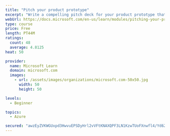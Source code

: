 ```yaml
---
title: "Pitch your product prototype"
excerpt: "Write a compelling pitch deck for your product prototype that will resonate with your audience and share the vision of your prototype."
webUrl: https://docs.microsoft.com/en-us/learn/modules/pitching-your-prototype/
type: course
price: Free
length: PT44M
ratings:
  count: 48
  average: 4.8125
heat: 50

provider:
  name: Microsoft Learn
  domain: microsoft.com
  images:
    - url: /assets/images/organizations/microsoft.com-50x50.jpg
      width: 50
      height: 50

levels:
  - Beginner

topics:
  - Azure

secured: "awzEyZVKWGUxpd3HwvuEPSDyHrl2vVFtKNAXQPF3LN1KzwTUoFXnwfl4/Yd6264VbudHO73DGQAWM5ll6DiP44C1F75XbkY3sOvlK6koRakLHeknty+OVwy3IX0RczIol4nPb6KRDZiiqK8cCPWlTBbuWpRI9Mo9Oe8QdhU9E00UHJMqzyiQ9riWeEZo9aalltPKj0r9rYsLE+D0qYZA9vvyiazWjZsGh5dI3yRZq6aogiARL48YuLXwGdZfDIOguw1aEL2QVXPAMEFoEqPBOJ4Kz+mmaAjh6pn3N7ZcF4SPq+J59/j5SrOhIVR+62/NWHaCR1BcbTSff7p7WJAtbJmkSixZ2WmKEsmTao1su/XEzsQoOh+6jQvf4XbhcYmiHCPhiarXtjquY5t1xLJvUWtY6MIFkaEG7nV9pbbHOKI=;H4ym22uo2RdPQ/LWy24erw=="
---
```


